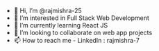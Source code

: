 - 👋 Hi, I’m @rajmishra-25
- 👀 I’m interested in Full Stack Web Development
- 🌱 I’m currently learning React JS
- 💞️ I’m looking to collaborate on web app projects
- 📫 How to reach me - LinkedIn : rajmishra-7

<!---
rajmishra-25/rajmishra-25 is a ✨ special ✨ repository because its `README.md` (this file) appears on your GitHub profile.
You can click the Preview link to take a look at your changes.
--->
